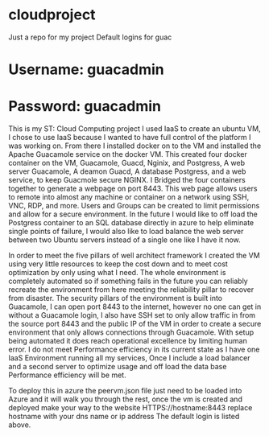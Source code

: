 # cloudproject
Just a repo for my project
Default logins for guac
#     Username: guacadmin
#     Password: guacadmin


This is my ST: Cloud Computing project
I used IaaS to create an ubuntu VM,
I chose to use IaaS because I wanted to have full control of the platform I was working on.
From there I installed docker on to the VM
and installed the Apache Guacamole service on the docker VM.
This created four docker container on the VM, Guacamole, Guacd, Nginix, and Postgress,
A web server Guacamole, A deamon Guacd, A database Postgress, and a web service, to keep Guacmole secure NGINX.
I Bridged the four containers together to generate a webpage on port 8443.
This web page allows users to remote into almost any machine or container on a network using SSH, VNC, RDP, and more.
Users and Groups can be created to limit permissions and allow for a secure environment.
In the future I would like to off load the Postgress container to an SQL database directly in azure to help eliminate single
points of failure, I would also like to load balance the web server between two Ubuntu servers instead of a single one like I
have it now.

In order to meet the five pillars of well architect framework I created the VM using very little resources to keep the cost
down and to meet cost optimization by only using what I need. The whole environment is completely automated so if something 
fails in the future you can reliably recreate the 
environment from here meeting the reliability pillar to recover from disaster. The security pillars
of the environment is built into Guacamole, I can open port 8443 to the internet, however no one can get
in without a Guacamole login, I also have SSH set to only allow traffic in from the source port 8443 and the public IP of the
VM in order to create a secure environment that only allows connections through Guacamole. With setup being automated it does 
reach operational excellence by limiting human error. I do not meet Performance efficiency in its current state as I have one 
IaaS Environment running all my services, Once I include a load balancer and a second server to optimize usage and off load 
the data base Performance efficiency will be met.

To deploy this in azure the peervm.json file just need to be loaded into Azure and it will walk you through the rest, once the 
vm is created and deployed make your way to the website HTTPS://hostname:8443 replace hostname with your dns name or ip address
The default login is listed above.
